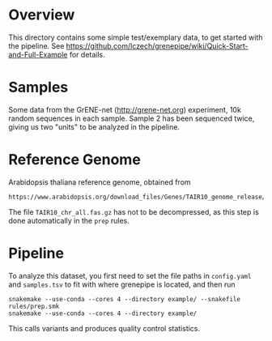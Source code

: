 Overview
==============

This directory contains some simple test/exemplary data, to get started with the pipeline.
See https://github.com/lczech/grenepipe/wiki/Quick-Start-and-Full-Example for details.


Samples
==============

Some data from the GrENE-net (http://grene-net.org) experiment, 10k random sequences in each sample.
Sample 2 has been sequenced twice, giving us two "units" to be analyzed in the pipeline.


Reference Genome
==============

Arabidopsis thaliana reference genome, obtained from

    https://www.arabidopsis.org/download_files/Genes/TAIR10_genome_release/TAIR10_chromosome_files/TAIR10_chr_all.fas

The file `TAIR10_chr_all.fas.gz` has not to be decompressed, as this step is done automatically in the `prep` rules.


Pipeline
==============

To analyze this dataset, you first need to set the file paths in `config.yaml` and `samples.tsv` to fit with where
grenepipe is located, and then run

    snakemake --use-conda --cores 4 --directory example/ --snakefile rules/prep.smk
    snakemake --use-conda --cores 4 --directory example/

This calls variants and produces quality control statistics.
